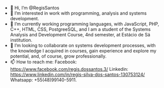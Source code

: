 - 👋 Hi, I’m @RegisSantos
- 👀 I’m interested in work with programming, analysis and systems development.
- 🌱 I’m currently working programming languages, with JavaScript, PHP, C++, HTML, CSS, PostgreeSQL, and I am a student of the Systems Analysis and Development Course, 4nd semester, at Estácio de Sá institution.
- 💞️ I’m looking to collaborate on systems development processes, with the knowledge I acquired in courses, gain experience and explore my potential, and, of course, grow professionally.
- 📫 How to reach me: Facebook: https://www.facebook.com/regis.dossantos.3/ Linkedin: https://www.linkedin.com/in/regis-silva-dos-santos-130753124/ Whatsapp: +55(48)99140-5911. 

<!---
RegisSantos/RegisSantos is a ✨ special ✨ repository because its `README.md` (this file) appears on your GitHub profile.
You can click the Preview link to take a look at your changes.
--->
